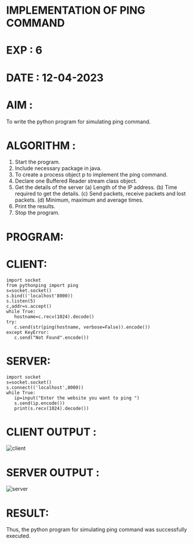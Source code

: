 # IMPLEMENTATION OF PING COMMAND

# EXP : 6
# DATE : 12-04-2023
# AIM :
To write the python program for simulating ping command.
# ALGORITHM :
1. Start the program.
2. Include necessary package in java.
3. To create a process object p to implement the ping command.
4. Declare one Buffered Reader stream class object.
5. Get the details of the server
(a) Length of the IP address.
(b) Time required to get the details.
(c) Send packets, receive packets and lost packets.
(d) Minimum, maximum and average times.
6. Print the results.
7. Stop the program.
# PROGRAM:
# CLIENT:
```python3
import socket
from pythonping import ping
s=socket.socket()
s.bind(('localhost'8000))
s.listen(5)
c,addr=s.accept()
while True:
   hostname=c.recv(1024).decode()
try:
   c.send(str(ping(hostname, verbose=False)).encode())
except KeyError:
   c.send("Not Found".encode())
```
# SERVER:
```python3
import socket
s=socket.socket()
s.connect(('localhost',8000))
while True:
   ip=input("Enter the website you want to ping ")
   s.send(ip.encode())
   print(s.recv(1024).decode())
```

# CLIENT OUTPUT :


![client](https://github.com/Skanthasishanth/EX-6/assets/118298456/5ffd2602-600b-4562-b290-dc013d9fe7bf)

# SERVER OUTPUT :


![server](https://github.com/Skanthasishanth/EX-6/assets/118298456/7c9f475c-2da0-4b2b-aacc-c99aabe90dcb)


# RESULT:
Thus, the python program for simulating ping command was successfully executed.
